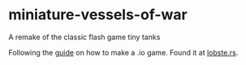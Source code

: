 # miniature-vessels-of-war

A remake of the classic flash game tiny tanks

Following the [guide](https://victorzhou.com/blog/build-an-io-game-part-1/) on
how to make a .io game. Found it at [lobste.rs](lobste.rs).
